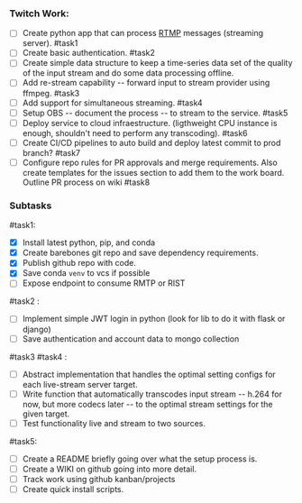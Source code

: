 ### Twitch Work:
- [ ] Create python app that can process [RTMP](https://www.wowza.com/blog/rtmp-streaming-real-time-messaging-protocol) messages (streaming server). #task1
- [ ] Create basic authentication. #task2
- [ ] Create simple data structure to keep a time-series data set of the quality of the input stream and do some data processing offline.
- [ ] Add re-stream capability -- forward input to stream provider using ffmpeg. #task3
- [ ] Add support for simultaneous streaming. #task4
- [ ] Setup OBS -- document the process -- to stream to the service. #task5
- [ ] Deploy service to cloud infraestructure. (ligthweight CPU instance is enough, shouldn't need to perform any transcoding). #task6
- [ ] Create CI/CD pipelines to auto build and deploy latest commit to prod branch? #task7
- [ ] Configure repo rules for PR approvals and merge requirements. Also create templates for the issues section to add them to the work board. Outline PR process on wiki #task8

### Subtasks

#task1:
- [x] Install latest python, pip, and conda
- [x] Create barebones git repo and save dependency requirements.
- [x] Publish github repo with code.
- [x] Save conda `venv` to vcs if possible
- [ ] Expose endpoint to consume RMTP or RIST

#task2 :
- [ ] Implement simple JWT login in python (look for lib to do it with flask or django)
- [ ] Save authentication and account data to mongo collection

#task3 #task4 :
- [ ] Abstract implementation that handles the optimal setting configs for each live-stream server target.
- [ ] Write function that automatically transcodes input stream -- h.264 for now, but more codecs later -- to the optimal stream settings for the given target.
- [ ] Test functionality live and stream to two sources.

 #task5:
 - [ ] Create a README briefly going over what the setup process is.
 - [ ] Create a WIKI on github going into more detail.
 - [ ] Track work using github kanban/projects
 - [ ] Create quick install scripts.